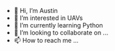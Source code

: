 - 👋 Hi, I’m Austin
- 👀 I’m interested in UAVs
- 🌱 I’m currently learning Python
- 💞️ I’m looking to collaborate on ...
- 📫 How to reach me ...

<!---
wesselan/wesselan is a ✨ special ✨ repository because its `README.md` (this file) appears on your GitHub profile.
You can click the Preview link to take a look at your changes.
--->
